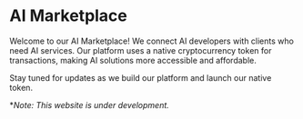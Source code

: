# AI Marketplace

Welcome to our AI Marketplace! We connect AI developers with clients who need AI services. Our platform uses a native cryptocurrency token for transactions, making AI solutions more accessible and affordable.

Stay tuned for updates as we build our platform and launch our native token.

**Note: This website is under development.*
